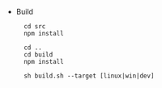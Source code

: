 - Build

        cd src
        npm install

        cd ..
        cd build
        npm install

        sh build.sh --target [linux|win|dev]